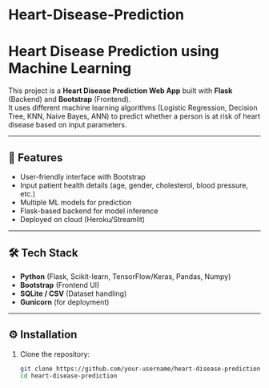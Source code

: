 # Heart-Disease-Prediction
# Heart Disease Prediction using Machine Learning

This project is a **Heart Disease Prediction Web App** built with **Flask** (Backend) and **Bootstrap** (Frontend).  
It uses different machine learning algorithms (Logistic Regression, Decision Tree, KNN, Naive Bayes, ANN) to predict whether a person is at risk of heart disease based on input parameters.

---

## 🚀 Features
- User-friendly interface with Bootstrap  
- Input patient health details (age, gender, cholesterol, blood pressure, etc.)  
- Multiple ML models for prediction  
- Flask-based backend for model inference  
- Deployed on cloud (Heroku/Streamlit)  

---

## 🛠️ Tech Stack
- **Python** (Flask, Scikit-learn, TensorFlow/Keras, Pandas, Numpy)  
- **Bootstrap** (Frontend UI)  
- **SQLite / CSV** (Dataset handling)  
- **Gunicorn** (for deployment)  

---

## ⚙️ Installation

1. Clone the repository:
   ```bash
   git clone https://github.com/your-username/heart-disease-prediction.git
   cd heart-disease-prediction
